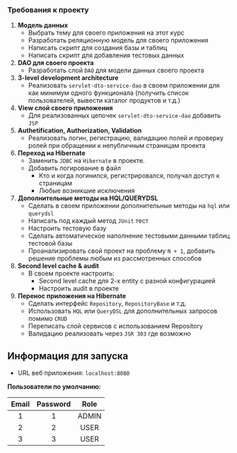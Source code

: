 ### Требования к проекту
1. **Модель данных**
   - Выбрать тему для своего приложения на этот курс
   - Разработать реляционную модель для своего приложения
   - Написать скрипт для создания базы и таблиц
   - Написать скрипт для добавления тестовых данных
2. **DAO для своего проекта**
   - Разработать слой `DAO` для модели данных своего проекта
3. **3-level development architecture**
   - Реализовать `servlet-dto-service-dao` в своем приложении для как минимум одного функционала (получить список пользователей, вывести каталог продуктов и т.д.)
4. **View слой своего приложения**
   - Для реализованных цепочек `servlet-dto-service-dao` добавить `JSP`
5. **Authetification, Authorization, Validation**
   - Реализовать логин, регистрацию, валидацию полей и проверку ролей при обращении к непубличным страницам проекта
6. **Переход на Hibernate**
   - Заменить `JDBC` на `Hibernate` в проекте.
   - Добавить логирование в файл 
     - Кто и когда логинился, регистрировался, получал доступ к страницам
     - Любые возникшие исключения
7. **Дополнительные методы на HQL/QUERYDSL**
   - Сделать в своем приложении дополнительные методы на `hql` или `querydsl` 
   - Написать под каждый метод `JUnit` тест
   - Настроить тестовую базу
   - Сделать автоматическое наполнение тестовыми данными таблиц тестовой базы
   - Проанализировать свой проект на проблему `N + 1`, добавить решение проблемы любым из рассмотренных способов
8. **Second level cache & audit**
   - В своем проекте настроить:
     - Second level cache для 2-х entity с разной конфигурацией
     - Настроить audit в проекте
9. **Перенос приложения на Hibernate**
   - Сделать интерфейс `Repository`, `RepositoryBase` и т.д. 
   - Использовать `HQL` или `QueryDSL` для дополнительных запросов помимо `CRUD` 
   - Переписать слой сервисов с использованием Repository 
   - Валидацию реализовать через `JSR 303` где возможно

## Информация для запуска
- URL веб приложения: `localhost:8080`

**Пользователи по умолчанию:**

| Email | Password | Role  |
|:-----:|:--------:|:-----:|
|   1   |    1     | ADMIN |
|   2   |    2     | USER  |
|   3   |    3     | USER  |
